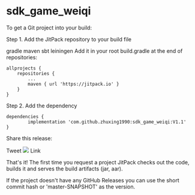 # sdk_game_weiqi
To get a Git project into your build:

Step 1. Add the JitPack repository to your build file

gradle
maven
sbt
leiningen
Add it in your root build.gradle at the end of repositories:

	allprojects {
		repositories {
			...
			maven { url 'https://jitpack.io' }
		}
	}
Step 2. Add the dependency

	dependencies {
	        implementation 'com.github.zhuxing1990:sdk_game_weiqi:V1.1'
	}
Share this release:

Tweet [![](https://jitpack.io/v/zhuxing1990/sdk_game_weiqi.svg)](https://jitpack.io/#zhuxing1990/sdk_game_weiqi) Link


That's it! The first time you request a project JitPack checks out the code, builds it and serves the build artifacts (jar, aar).

If the project doesn't have any GitHub Releases you can use the short commit hash or 'master-SNAPSHOT' as the version.
